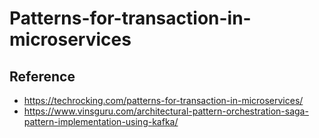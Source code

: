 # Patterns-for-transaction-in-microservices

## Reference

- https://techrocking.com/patterns-for-transaction-in-microservices/
- https://www.vinsguru.com/architectural-pattern-orchestration-saga-pattern-implementation-using-kafka/
